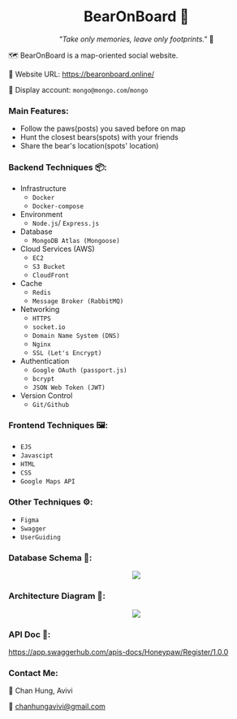 <h1 align="center"> BearOnBoard 🐻</h1>

<p align="center"> <i>"Take only memories, leave only footprints."</i> 🐾</p>

🗺️ BearOnBoard is a map-oriented social website.

🔗 Website URL: https://bearonboard.online/

🤖 Display account: `mongo@mongo.com`/`mongo`

### Main Features:
- Follow the paws(posts) you saved before on map 
- Hunt the closest bears(spots) with your friends 
- Share the bear's location(spots' location) 

### Backend Techniques 📦:
- Infrastructure
  - `Docker`
  - `Docker-compose`
- Environment
  - `Node.js`/ `Express.js`
- Database
  - `MongoDB Atlas (Mongoose)`
- Cloud Services (AWS)
  - `EC2`
  - `S3 Bucket`
  - `CloudFront`
- Cache
  - `Redis`
  - `Message Broker (RabbitMQ)`
- Networking
  - `HTTPS`
  - `socket.io`
  - `Domain Name System (DNS)`
  - `Nginx`
  - `SSL (Let's Encrypt)`
- Authentication
  - `Google OAuth (passport.js)`
  - `bcrypt`
  - `JSON Web Token (JWT)`
- Version Control
  - `Git/Github`

### Frontend Techniques 🖼️:
- `EJS`
- `Javascipt`
- `HTML`
- `CSS`
- `Google Maps API`

### Other Techniques ⚙️:
- `Figma`
- `Swagger`
- `UserGuiding`

### Database Schema 💾:

<p align="center">
  <img src="https://user-images.githubusercontent.com/95410966/173165823-bce67604-e7e2-44ba-86bb-0088aa4da881.png">
</p>

### Architecture Diagram 🏰:

<p align="center">
  <img src="https://user-images.githubusercontent.com/95410966/173164822-f31eb138-cde2-40da-a479-95d8535e40e9.png">
</p>

### API Doc 📃:

https://app.swaggerhub.com/apis-docs/Honeypaw/Register/1.0.0

### Contact Me:
🐻 Chan Hung, Avivi

📩 chanhungavivi@gmail.com
